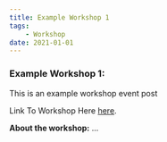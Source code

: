```yaml
---
title: Example Workshop 1
tags:
    - Workshop
date: 2021-01-01
---
```


<h3>Example Workshop 1:</h3>
This is an example workshop event post

Link To Workshop Here <a href="https://www.studentclustercompetition.us/">here</a>.

<b>About the workshop:</b> ...

